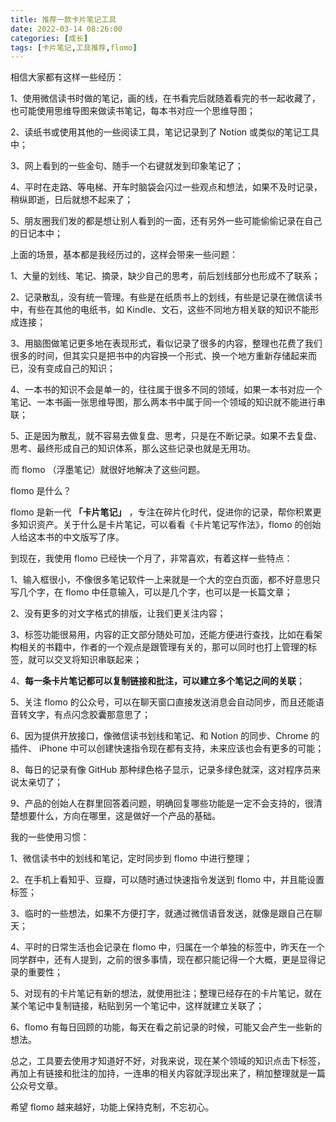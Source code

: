```yaml
---
title: 推荐一款卡片笔记工具
date: 2022-03-14 08:26:00
categories: [成长]
tags: [卡片笔记,工具推荐,flomo]
---
```


相信大家都有这样一些经历：

1、使用微信读书时做的笔记，画的线，在书看完后就随着看完的书一起收藏了，也可能使用思维导图来做读书笔记，每本书对应一个思维导图；

2、读纸书或使用其他的一些阅读工具，笔记记录到了 Notion 或类似的笔记工具中；

3、网上看到的一些金句、随手一个右键就发到印象笔记了；

4、平时在走路、等电梯、开车时脑袋会闪过一些观点和想法，如果不及时记录，稍纵即逝，日后就想不起来了；

5、朋友圈我们发的都是想让别人看到的一面，还有另外一些可能偷偷记录在自己的日记本中；

<!--more-->

上面的场景，基本都是我经历过的，这样会带来一些问题：

1、大量的划线、笔记、摘录，缺少自己的思考，前后划线部分也形成不了联系；

2、记录散乱，没有统一管理。有些是在纸质书上的划线，有些是记录在微信读书中，有些在其他的电纸书，如 Kindle、文石，这些不同地方相关联的知识不能形成连接；

3、用脑图做笔记更多地在表现形式，看似记录了很多的内容，整理也花费了我们很多的时间，但其实只是把书中的内容换一个形式、换一个地方重新存储起来而已，没有变成自己的知识；

4、一本书的知识不会是单一的，往往属于很多不同的领域，如果一本书对应一个笔记、一本书画一张思维导图，那么两本书中属于同一个领域的知识就不能进行串联；

5、正是因为散乱，就不容易去做复盘、思考，只是在不断记录。如果不去复盘、思考、最终形成自己的知识体系，那么这些记录也就是无用功。



而 flomo （浮墨笔记）就很好地解决了这些问题。



flomo 是什么？

flomo 是新一代 **「卡片笔记」** ，专注在碎片化时代，促进你的记录，帮你积累更多知识资产。关于什么是卡片笔记，可以看看《卡片笔记写作法》，flomo 的创始人给这本书的中文版写了序。



到现在，我使用 flomo 已经快一个月了，非常喜欢，有着这样一些特点：

1、输入框很小，不像很多笔记软件一上来就是一个大的空白页面，都不好意思只写几个字，在 flomo 中任意输入，可以是几个字，也可以是一长篇文章；

2、没有更多的对文字格式的排版，让我们更关注内容；

3、标签功能很易用，内容的正文部分随处可加，还能方便进行查找，比如在看架构相关的书籍中，作者的一个观点是跟管理有关的，那可以同时也打上管理的标签，就可以交叉将知识串联起来；

4、**每一条卡片笔记都可以复制链接和批注，可以建立多个笔记之间的关联**；

5、关注 flomo 的公众号，可以在聊天窗口直接发送消息会自动同步，而且还能语音转文字，有点闪念胶囊那意思了；

6、因为提供开放接口，像微信读书划线和笔记、和 Notion 的同步、Chrome 的插件、 iPhone 中可以创建快速指令现在都有支持，未来应该也会有更多的可能；

8、每日的记录有像 GitHub 那种绿色格子显示，记录多绿色就深，这对程序员来说太亲切了；

9、产品的创始人在群里回答着问题，明确回复哪些功能是一定不会支持的，很清楚想要什么，方向在哪里，这是做好一个产品的基础。



我的一些使用习惯：

1、微信读书中的划线和笔记，定时同步到 flomo 中进行整理；

2、在手机上看知乎、豆瓣，可以随时通过快速指令发送到 flomo 中，并且能设置标签；

3、临时的一些想法，如果不方便打字，就通过微信语音发送，就像是跟自己在聊天；

4、平时的日常生活也会记录在 flomo 中，归属在一个单独的标签中，昨天在一个同学群中，还有人提到，之前的很多事情，现在都只能记得一个大概，更是显得记录的重要性；

5、对现有的卡片笔记有新的想法，就使用批注；整理已经存在的卡片笔记，就在某个笔记中复制链接，粘贴到另一个笔记中，这样就建立关联了；

6、flomo 有每日回顾的功能，每天在看之前记录的时候，可能又会产生一些新的想法。



总之，工具要去使用才知道好不好，对我来说，现在某个领域的知识点击下标签，再加上有链接和批注的加持，一连串的相关内容就浮现出来了，稍加整理就是一篇公众号文章。

希望 flomo 越来越好，功能上保持克制，不忘初心。
